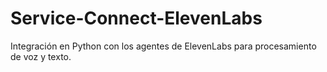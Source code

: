 # Service-Connect-ElevenLabs
Integración en Python con los agentes de ElevenLabs para procesamiento de voz y texto.
